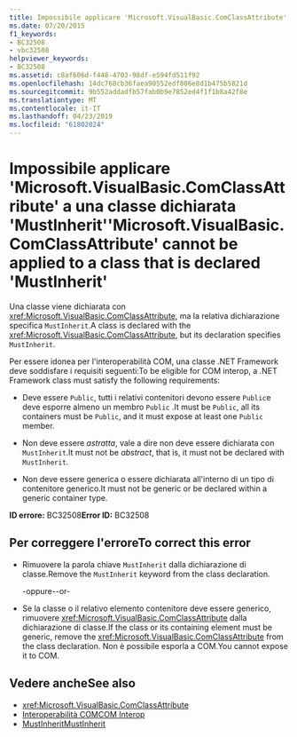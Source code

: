 ```yaml
---
title: Impossibile applicare 'Microsoft.VisualBasic.ComClassAttribute' a una classe dichiarata 'MustInherit'
ms.date: 07/20/2015
f1_keywords:
- BC32508
- vbc32508
helpviewer_keywords:
- BC32508
ms.assetid: c8af606d-f448-4703-98df-e594fd511f92
ms.openlocfilehash: 14dc768cb36faea90552edf806e8d1b475b5821d
ms.sourcegitcommit: 9b552addadfb57fab0b9e7852ed4f1f1b8a42f8e
ms.translationtype: MT
ms.contentlocale: it-IT
ms.lasthandoff: 04/23/2019
ms.locfileid: "61802024"
---
```

# <a name="microsoftvisualbasiccomclassattribute-cannot-be-applied-to-a-class-that-is-declared-mustinherit"></a><span data-ttu-id="aa3d8-102">Impossibile applicare 'Microsoft.VisualBasic.ComClassAttribute' a una classe dichiarata 'MustInherit'</span><span class="sxs-lookup"><span data-stu-id="aa3d8-102">'Microsoft.VisualBasic.ComClassAttribute' cannot be applied to a class that is declared 'MustInherit'</span></span>
<span data-ttu-id="aa3d8-103">Una classe viene dichiarata con <xref:Microsoft.VisualBasic.ComClassAttribute>, ma la relativa dichiarazione specifica `MustInherit`.</span><span class="sxs-lookup"><span data-stu-id="aa3d8-103">A class is declared with the <xref:Microsoft.VisualBasic.ComClassAttribute>, but its declaration specifies `MustInherit`.</span></span>  
  
 <span data-ttu-id="aa3d8-104">Per essere idonea per l'interoperabilità COM, una classe .NET Framework deve soddisfare i requisiti seguenti:</span><span class="sxs-lookup"><span data-stu-id="aa3d8-104">To be eligible for COM interop, a .NET Framework class must satisfy the following requirements:</span></span>  
  
-   <span data-ttu-id="aa3d8-105">Deve essere `Public`, tutti i relativi contenitori devono essere `Public`e deve esporre almeno un membro `Public` .</span><span class="sxs-lookup"><span data-stu-id="aa3d8-105">It must be `Public`, all its containers must be `Public`, and it must expose at least one `Public` member.</span></span>  
  
-   <span data-ttu-id="aa3d8-106">Non deve essere *astratta*, vale a dire non deve essere dichiarata con `MustInherit`.</span><span class="sxs-lookup"><span data-stu-id="aa3d8-106">It must not be *abstract*, that is, it must not be declared with `MustInherit`.</span></span>  
  
-   <span data-ttu-id="aa3d8-107">Non deve essere generica o essere dichiarata all'interno di un tipo di contenitore generico.</span><span class="sxs-lookup"><span data-stu-id="aa3d8-107">It must not be generic or be declared within a generic container type.</span></span>  
  
 <span data-ttu-id="aa3d8-108">**ID errore:** BC32508</span><span class="sxs-lookup"><span data-stu-id="aa3d8-108">**Error ID:** BC32508</span></span>  
  
## <a name="to-correct-this-error"></a><span data-ttu-id="aa3d8-109">Per correggere l'errore</span><span class="sxs-lookup"><span data-stu-id="aa3d8-109">To correct this error</span></span>  
  
-   <span data-ttu-id="aa3d8-110">Rimuovere la parola chiave `MustInherit` dalla dichiarazione di classe.</span><span class="sxs-lookup"><span data-stu-id="aa3d8-110">Remove the `MustInherit` keyword from the class declaration.</span></span>  
  
     <span data-ttu-id="aa3d8-111">-oppure-</span><span class="sxs-lookup"><span data-stu-id="aa3d8-111">-or-</span></span>  
  
-   <span data-ttu-id="aa3d8-112">Se la classe o il relativo elemento contenitore deve essere generico, rimuovere <xref:Microsoft.VisualBasic.ComClassAttribute> dalla dichiarazione di classe.</span><span class="sxs-lookup"><span data-stu-id="aa3d8-112">If the class or its containing element must be generic, remove the <xref:Microsoft.VisualBasic.ComClassAttribute> from the class declaration.</span></span> <span data-ttu-id="aa3d8-113">Non è possibile esporla a COM.</span><span class="sxs-lookup"><span data-stu-id="aa3d8-113">You cannot expose it to COM.</span></span>  
  
## <a name="see-also"></a><span data-ttu-id="aa3d8-114">Vedere anche</span><span class="sxs-lookup"><span data-stu-id="aa3d8-114">See also</span></span>

- <xref:Microsoft.VisualBasic.ComClassAttribute>
- [<span data-ttu-id="aa3d8-115">Interoperabilità COM</span><span class="sxs-lookup"><span data-stu-id="aa3d8-115">COM Interop</span></span>](../../visual-basic/programming-guide/com-interop/index.md)
- [<span data-ttu-id="aa3d8-116">MustInherit</span><span class="sxs-lookup"><span data-stu-id="aa3d8-116">MustInherit</span></span>](../../visual-basic/language-reference/modifiers/mustinherit.md)
